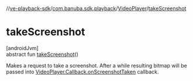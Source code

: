 //[ve-playback-sdk](../../../index.md)/[com.banuba.sdk.playback](../index.md)/[VideoPlayer](index.md)/[takeScreenshot](take-screenshot.md)

# takeScreenshot

[androidJvm]\
abstract fun [takeScreenshot](take-screenshot.md)()

Makes a request to take a screenshot. After a while resulting bitmap will be passed into [VideoPlayer.Callback.onScreenshotTaken](-callback/on-screenshot-taken.md) callback.
